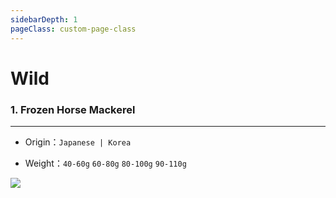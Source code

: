 ```yaml
---
sidebarDepth: 1
pageClass: custom-page-class
---
```

# Wild

### 1. Frozen Horse Mackerel <Badge text="24hours"/>
<hr>

- Origin：`Japanese | Korea`</p>
- Weight：`40-60g` `60-80g` `80-100g` `90-110g` </p>
<div class="imgb" >
 <img  src="https://yuhuawebsite.oss-cn-hongkong.aliyuncs.com/P-F-%E7%AB%B9%E8%8D%9A%E9%B1%BC.jpg">
</div>

<footBarEn></footBarEn>